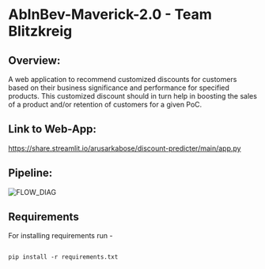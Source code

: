# AbInBev-Maverick-2.0 - Team Blitzkreig

## Overview:

A web application to recommend customized discounts for customers based on their business significance and performance for specified products.
This customized discount should in turn help in boosting the sales of a product and/or retention of customers for a given PoC. 

## Link to Web-App: 
https://share.streamlit.io/arusarkabose/discount-predicter/main/app.py

## Pipeline:
![FLOW_DIAG](https://user-images.githubusercontent.com/45457551/117551576-73be4680-b064-11eb-8885-41955a4a8f92.PNG)

## Requirements

For installing requirements run - 
```

pip install -r requirements.txt
```


